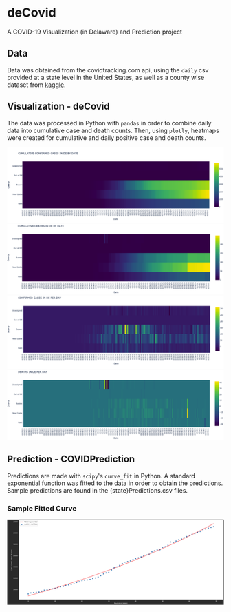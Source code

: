 # deCovid 
A COVID-19 Visualization (in Delaware) and Prediction project

## Data
Data was obtained from the covidtracking.com api, using the ```daily``` csv provided at a state level in the United States, as well as a county wise dataset from [kaggle](https://www.kaggle.com/imdevskp/corona-virus-report?select=usa_county_wise.csv).

## Visualization - deCovid

The data was processed in Python with ```pandas``` in order to combine daily data into cumulative case and death counts. Then, using ```plotly```, heatmaps were created for cumulative and daily positive case and death counts.

![cumulative positive](/heatmaps/cumuPositive.png?raw=true)
![cumulative deaths](/heatmaps/cumuDeaths.png?raw=true)
![daily positive](/heatmaps/dailyPositive.png?raw=true)
![daily deaths](/heatmaps/dailyDeaths.png?raw=true)


## Prediction - COVIDPrediction

Predictions are made with ```scipy```'s ```curve_fit``` in Python. A standard exponential function was fitted to the data in order to obtain the predictions. Sample predictions are found in the {state}Predictions.csv files.

### Sample Fitted Curve
![curve](/heatmaps/samplePrediction.png?raw=true)
